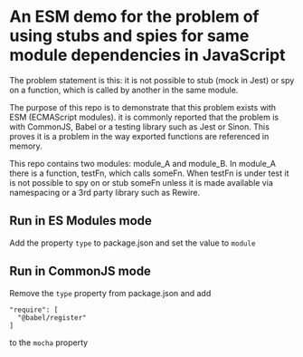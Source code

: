 # An ESM demo for the problem of using stubs and spies for same module dependencies in JavaScript

The problem statement is this: it is not possible to stub (mock in Jest) or spy on a function, which is called by another in the same module.

The purpose of this repo is to demonstrate that this problem exists with ESM (ECMAScript modules). it is commonly reported that the problem is with CommonJS, Babel or a testing library such as Jest or Sinon. This proves it is a problem in the way exported functions are referenced in memory.

This repo contains two modules: module_A and module_B. In module_A there is a function, testFn, which calls someFn. When testFn is under test it is not possible to spy on or stub someFn unless it is made available via namespacing or a 3rd party library such as Rewire.

## Run in ES Modules mode
Add the property `type` to package.json and set the value to `module`

## Run in CommonJS mode
Remove the `type` property from package.json and add
```
"require": [
  "@babel/register"
]
```
to the `mocha` property

